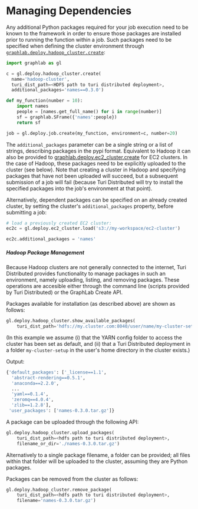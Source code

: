 <script src="../turi/js/recview.js"></script>
# Managing Dependencies

Any additional Python packages required for your job execution need to be known to the framework in order to ensure those packages are installed prior to running the function within a job. Such packages need to be specified when defining the cluster environment through
[`graphlab.deploy.hadoop_cluster.create`](https://turi.com/products/create/docs/generated/graphlab.deploy.hadoop_cluster.create.html):

```python
import graphlab as gl

c = gl.deploy.hadoop_cluster.create(
  name='hadoop-cluster',
  turi_dist_path=<HDFS path to turi distributed deployment>,
  additional_packages='names==0.3.0')

def my_function(number = 10):
    import names
    people = [names.get_full_name() for i in range(number)]
    sf = graphlab.SFrame({'names':people})
    return sf

job = gl.deploy.job.create(my_function, environment=c, number=20)
```

The `additional_packages` parameter can be a single string or a list of strings, describing packages in the pypi format. Equivalent to Hadoop it can also be provided to [graphlab.deploy.ec2_cluster.create](https://turi.com/products/create/docs/generated/graphlab.deploy.ec2_cluster.create.html) for EC2 clusters. In the case of Hadoop, these packages need to be explicitly uploaded to the cluster (see below). Note that creating a cluster in Hadoop and specifying packages that have not been uploaded will succeed, but a subsequent submission of a job will fail (because Turi Distributed will try to install the specified packages into the job's environment at that point).

Alternatively, dependent packages can be specified on an already created cluster, by setting the cluster's `additional_packages` property, before submitting a job:

```python
# load a previously created EC2 cluster:
ec2c = gl.deploy.ec2_cluster.load('s3://my-workspace/ec2-cluster')

ec2c.additional_packages = 'names'
```

##### Hadoop Package Management

Because Hadoop clusters are not generally connected to the internet, Turi Distributed provides functionality to manage packages in such an environment, namely uploading, listing, and removing packages. These operations are accesible either through the command line (scripts provided by Turi Distributed) or the GraphLab Create API.

Packages available for installation (as described above) are shown as follows:

```python
gl.deploy.hadoop_cluster.show_available_packages(
    turi_dist_path='hdfs://my.cluster.com:8040/user/name/my-cluster-setup')
```
(In this example we assume (i) that the YARN config folder to access the cluster has been set as default, and (ii) that a Turi Distributed deployment in a folder `my-cluster-setup` in the user's home directory in the cluster exists.)

Output:
```python
{'default_packages': ['_license==1.1',
  'abstract-rendering==0.5.1',
  'anaconda==2.2.0',
  ...
  'yaml==0.1.4',
  'zeromq==4.0.4',
  'zlib==1.2.8'],
 'user_packages': ['names-0.3.0.tar.gz']}
 ```

A package can be uploaded through the following API:
```python
gl.deploy.hadoop_cluster.upload_packages(
    turi_dist_path=<hdfs path to turi distributed deployment>,
    filename_or_dir='./names-0.3.0.tar.gz')
```
Alternatively to a single package filename, a folder can be provided; all files within that folder will be uploaded to the cluster, assuming they are Python packages.

Packages can be removed from the cluster as follows:
```python
gl.deploy.hadoop_cluster.remove_package(
    turi_dist_path=<hdfs path to turi distributed deployment>,
    filename='names-0.3.0.tar.gz')
```
